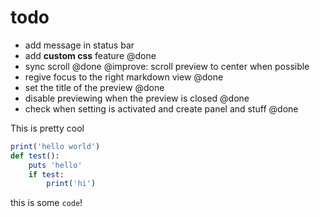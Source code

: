 # todo

- add message in status bar 
- add **custom css** feature @done
- sync scroll @done @improve: scroll preview to center when possible
- regive focus to the right markdown view @done
- set the title of the preview @done
- disable previewing when the preview is closed @done
- check when setting is activated and create panel and stuff @done

This is pretty cool

```ruby
print('hello world')
def test():
    puts 'hello'
    if test:
        print('hi')
```

this is some `code`!